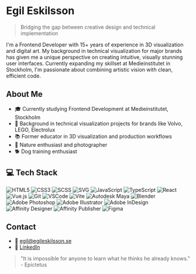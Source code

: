 # Egil Eskilsson
> Bridging the gap between creative design and technical implementation

I'm a Frontend Developer with 15+ years of experience in 3D visualization and digital art. My background in technical visualization for major brands has given me a unique perspective on creating intuitive, visually stunning user interfaces. Currently expanding my skillset at Medieinstitutet in Stockholm, I'm passionate about combining artistic vision with clean, efficient code.

## About Me
- 🎓 Currently studying Frontend Development at Medieinstitutet, Stockholm
- 🎨 Background in technical visualization projects for brands like Volvo, LEGO, Electrolux
- 📚 Former educator in 3D visualization and production workflows
- 🌲 Nature enthusiast and photographer
- 🐕 Dog training enthusiast

## 💻 Tech Stack

![HTML5](https://img.shields.io/badge/-HTML5-E34F26?style=flat-square&logo=html5&logoColor=white)
![CSS3](https://img.shields.io/badge/-CSS3-1572B6?style=flat-square&logo=css3)
![SCSS](https://img.shields.io/badge/-SCSS-CC6699?style=flat-square&logo=sass&logoColor=white)
![SVG](https://img.shields.io/badge/-SVG-FFB13B?style=flat-square&logo=svg&logoColor=black)
![JavaScript](https://img.shields.io/badge/-JavaScript-F7DF1E?style=flat-square&logo=javascript&logoColor=black)
![TypeScript](https://img.shields.io/badge/-TypeScript-3178C6?style=flat-square&logo=typescript&logoColor=white)
![React](https://img.shields.io/badge/-React-61DAFB?style=flat-square&logo=react&logoColor=black)
![Vue.js](https://img.shields.io/badge/-Vue.js-4FC08D?style=flat-square&logo=vue.js&logoColor=white)
![Git](https://img.shields.io/badge/-Git-F05032?style=flat-square&logo=git&logoColor=white)
![VSCode](https://img.shields.io/badge/-VSCode-007ACC?style=flat-square&logo=visual-studio-code)
![Vite](https://img.shields.io/badge/Vite-646CFF?style=flat-square&logo=Vite&logoColor=white)
![Autodesk Maya](https://img.shields.io/badge/-Autodesk%20Maya-38A6CC?style=flat-square&logo=autodeskmaya&logoColor=white&logoSize=auto)
![Blender](https://img.shields.io/badge/-Blender-F5792A?style=flat-square&logo=blender&logoColor=white)
![Adobe Photoshop](https://img.shields.io/badge/-Photoshop-31A8FF?style=flat-square&logo=adobephotoshop&logoColor=white)
![Adobe Illustrator](https://img.shields.io/badge/-Illustrator-FF9A00?style=flat-square&logo=adobeillustrator&logoColor=white)
![Adobe InDesign](https://img.shields.io/badge/-InDesign-FF3366?style=flat-square&logo=adobeindesign&logoColor=white)
![Affinity Designer](https://img.shields.io/badge/-Affinity%20Designer-1B72BE?style=flat-square&logo=affinity-designer&logoColor=white)
![Affinity Publisher](https://img.shields.io/badge/-Affinity%20Publisher-C9284D?style=flat-square&logo=affinity-publisher&logoColor=white)
![Figma](https://img.shields.io/badge/-Figma-F24E1E?style=flat-square&logo=figma&logoColor=white)

## Contact
- 📧 egil@egileskilsson.se
- 🔗 [LinkedIn](https://www.linkedin.com/in/egileskilsson/)

> "It is impossible for anyone to learn what he thinks he already knows."  
> \- Epictetus


<!--
**bluemountain3d/bluemountain3d** is a ✨ _special_ ✨ repository because its `README.md` (this file) appears on your GitHub profile.

Here are some ideas to get you started:

- 🔭 I’m currently working on ...
- 🌱 I’m currently learning ...
- 👯 I’m looking to collaborate on ...
- 🤔 I’m looking for help with ...
- 💬 Ask me about ...
- 📫 How to reach me: ...
- 😄 Pronouns: ...
- ⚡ Fun fact: ...
-->
